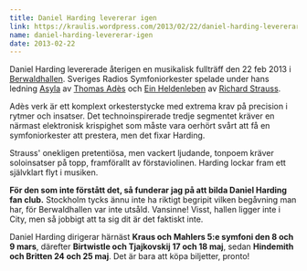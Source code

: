 ```yaml
---
title: Daniel Harding levererar igen
link: https://kraulis.wordpress.com/2013/02/22/daniel-harding-levererar-igen/
name: daniel-harding-levererar-igen
date: 2013-02-22
---
```

Daniel Harding levererade återigen en musikalisk fullträff den 22 feb 2013 i [Berwaldhallen](http://sverigesradio.se/sida/berwald.aspx). Sveriges Radios Symfoniorkester spelade under hans ledning [Asyla](http://thomasades.com/compositions/asyla) av [Thomas Adès](http://en.wikipedia.org/wiki/Thomas_Ad%C3%A8s) och [Ein Heldenleben](http://en.wikipedia.org/wiki/A_Hero's_Life) av [Richard Strauss](http://en.wikipedia.org/wiki/Richard_Strauss).

Adès verk är ett komplext orkesterstycke med extrema krav på precision i rytmer och insatser. Det technoinspirerade tredje segmentet kräver en närmast elektronisk krispighet som måste vara oerhört svårt att få en symfoniorkester att prestera, men det fixar Harding.

Strauss' onekligen pretentiösa, men vackert ljudande, tonpoem kräver soloinsatser på topp, framförallt av förstaviolinen. Harding lockar fram ett självklart flyt i musiken.

**För den som inte förstått det, så funderar jag på att bilda Daniel Harding fan club.** Stockholm tycks ännu inte ha riktigt begripit vilken begåvning man har, för Berwaldhallen var inte utsåld. Vansinne! Visst, hallen ligger inte i City, men så jobbigt att ta sig dit är det faktiskt inte.

Daniel Harding dirigerar härnäst **Kraus och Mahlers 5:e symfoni den 8 och 9 mars**, därefter **Birtwistle och Tjajkovskij 17 och 18 maj**, sedan **Hindemith och Britten 24 och 25 maj**. Det är bara att köpa biljetter, pronto!

